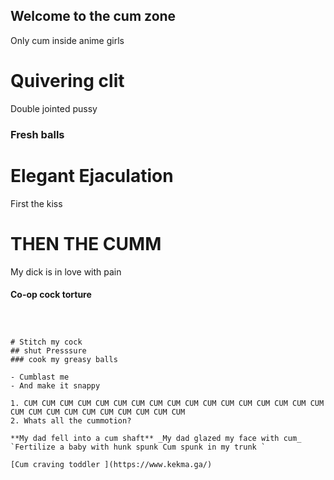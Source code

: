 ## Welcome to the cum zone

Only cum inside anime girls 

# Quivering clit 
Double jointed pussy 

### Fresh balls 

# Elegant Ejaculation 




First the kiss

















# **THEN THE CUMM**

My dick is in love with pain 

#### Co-op cock torture 

```Stuff my dick into a furnace 



# Stitch my cock 
## shut Presssure 
### cook my greasy balls 

- Cumblast me
- And make it snappy 

1. CUM CUM CUM CUM CUM CUM CUM CUM CUM CUM CUM CUM CUM CUM CUM CUM CUM CUM CUM CUM CUM CUM CUM CUM CUM CUM CUM 
2. Whats all the cummotion? 

**My dad fell into a cum shaft** _My dad glazed my face with cum_ `Fertilize a baby with hunk spunk Cum spunk in my trunk ` 

[Cum craving toddler ](https://www.kekma.ga/)
